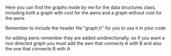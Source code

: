 Here you can find the graphs made by me for the data structures class, including both a graph with cost for the awns and a graph without cost for the awns


Remember to include the header file "graph.h" for you to use it in your code

for adding awns remember they are added unidirectionally, so if you want a non directed graph you must add the awn that connects A with B and also the one that connects B with A
